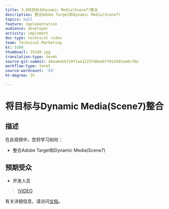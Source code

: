 ```yaml
---
title: 3.8将目标与Dynamic Media(Scene7)整合
description: 整合Adobe Target和Dynamic Media(Scene7)
topics: null
feature: implementation
audience: developer
activity: implement
doc-type: technical video
team: Technical Marketing
kt: 5388
thumbnail: 35148.jpg
translation-type: tm+mt
source-git-commit: 48aa6ebbf19f1ae1225fd8aeb77912d91ee0cf8e
workflow-type: tm+mt
source-wordcount: '53'
ht-degree: 3%

---
```



# 将目标与Dynamic Media(Scene7)整合

## 描述

在此视频中，您将学习如何：

* 整合Adobe Target和Dynamic Media(Scene7)

## 预期受众

* 开发人员

>[!VIDEO](https://video.tv.adobe.com/v/35148/?quality=12)

有关详细信息，请访问[文档](https://docs.adobe.com/content/help/en/target/using/administer/scene7-settings.html)。
